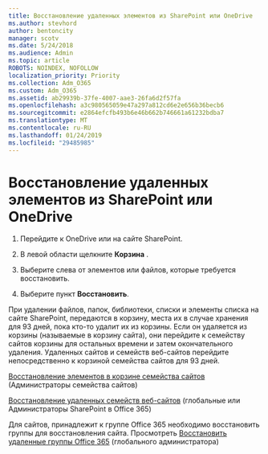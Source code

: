 ```yaml
---
title: Восстановление удаленных элементов из SharePoint или OneDrive
ms.author: stevhord
author: bentoncity
manager: scotv
ms.date: 5/24/2018
ms.audience: Admin
ms.topic: article
ROBOTS: NOINDEX, NOFOLLOW
localization_priority: Priority
ms.collection: Adm_O365
ms.custom: Adm_O365
ms.assetid: ab29939b-37fe-4007-aae3-26fa6d2f57fa
ms.openlocfilehash: a3c980565059e47a297a812cd6e2e656b36becb6
ms.sourcegitcommit: e2864efcfb493b6e46b662b746661a61232bdba7
ms.translationtype: MT
ms.contentlocale: ru-RU
ms.lasthandoff: 01/24/2019
ms.locfileid: "29485985"
---
```

# <a name="restore-deleted-items-from-sharepoint-or-onedrive"></a>Восстановление удаленных элементов из SharePoint или OneDrive

1. Перейдите к OneDrive или на сайте SharePoint.
    
2. В левой области щелкните **Корзина** . 
    
3. Выберите слева от элементов или файлов, которые требуется восстановить.
    
4. Выберите пункт **Восстановить**. 
    
При удалении файлов, папок, библиотеки, списки и элементы списка на сайте SharePoint, передаются в корзину, места их в случае хранения для 93 дней, пока кто-то удалит их из корзины. Если он удаляется из корзины (называемые в корзину сайта), они перейдите к семейству сайтов корзины для остальных времени и затем окончательного удаления. Удаленных сайтов и семейств веб-сайтов перейдите непосредственно к корзиной семейства сайтов для 93 дней.
  
[Восстановление элементов в корзине семейства сайтов](https://go.microsoft.com/fwlink/?linkid=867800) (Администраторы семейства сайтов) 
  
[Восстановление удаленных семейств веб-сайтов](https://go.microsoft.com/fwlink/?linkid=867660) (глобальные или Администраторы SharePoint в Office 365) 
  
Для сайтов, принадлежит к группе Office 365 необходимо восстановить группы для восстановления сайта. Просмотреть [Восстановить удаленные группы Office 365](https://go.microsoft.com/fwlink/?linkid=867802) (глобального администратора) 
  


